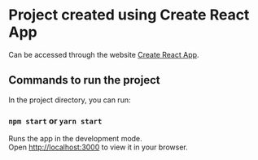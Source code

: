 # Project created using Create React App

Can be accessed through the website [Create React App](https://github.com/facebook/create-react-app).

## Commands to run the project

In the project directory, you can run:

### `npm start` or `yarn start`

Runs the app in the development mode.\
Open [http://localhost:3000](http://localhost:3000) to view it in your browser.

